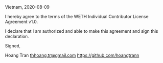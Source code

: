 Vietnam, 2020-08-09

I hereby agree to the terms of the WETH Individual Contributor License
Agreement v1.0.

I declare that I am authorized and able to make this agreement and sign this
declaration.

Signed,

Hoang Tran thhoang.tr@gmail.com https://github.com/hoangtrann